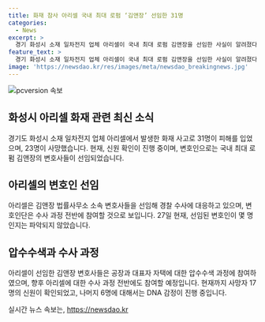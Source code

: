 ```yaml
---
title: 화재 참사 아리셀 국내 최대 로펌 ‘김앤장’ 선임한 31명
categories:
  - News
excerpt: >
  경기 화성시 소재 일차전지 업체 아리셀이 국내 최대 로펌 김앤장을 선임한 사실이 알려졌다. 아리셀은 변호인으로 국내 최대 로펌 김앤장을 선임해 경찰 수사에 대응하고 있다. 아리셀이 선임한 김앤장 변호사들은 아리셀에 대한 수사 과정 전반에 참여할 것으로 보인다. 사망자 23명 중 17명의 신원이 확인되었으며, 나머지 6명은 DNA 감정이 진행 중이다. 
feature_text: >
  경기 화성시 소재 일차전지 업체 아리셀이 국내 최대 로펌 김앤장을 선임한 사실이 알려졌다. 아리셀은 변호인으로 국내 최대 로펌 김앤장을 선임해 경찰 수사에 대응하고 있다. 아리셀이 선임한 김앤장 변호사들은 아리셀에 대한 수사 과정 전반에 참여할 것으로 보인다. 사망자 23명 중 17명의 신원이 확인되었으며, 나머지 6명은 DNA 감정이 진행 중이다. 
image: 'https://newsdao.kr/res/images/meta/newsdao_breakingnews.jpg'
---
```


<p><img src="https://newsdao.kr/res/images/meta/newsdao_breakingnews.jpg" alt="pcversion 속보" /></p>

<h2 data-ke-size="size26">화성시 아리셀 화재 관련 최신 소식</h2>

<p data-ke-size="size16">경기도 화성시 소재 일차전지 업체 아리셀에서 발생한 화재 사고로 31명이 피해를 입었으며, 23명이 사망했습니다. 현재, 신원 확인이 진행 중이며, 변호인으로는 국내 최대 로펌 김앤장의 변호사들이 선임되었습니다.</p>

<h2 data-ke-size="size24">아리셀의 변호인 선임</h2>

<p data-ke-size="size16">아리셀은 김앤장 법률사무소 소속 변호사들을 선임해 경찰 수사에 대응하고 있으며, 변호인단은 수사 과정 전반에 참여할 것으로 보입니다. 27일 현재, 선임된 변호인이 몇 명인지는 파악되지 않았습니다.</p>

<h2 data-ke-size="size24">압수수색과 수사 과정</h2>

<p data-ke-size="size16">아리셀이 선임한 김앤장 변호사들은 공장과 대표자 자택에 대한 압수수색 과정에 참여하였으며, 향후 아리셀에 대한 수사 과정 전반에도 참여할 예정입니다. 현재까지 사망자 17명의 신원이 확인되었고, 나머지 6명에 대해서는 DNA 감정이 진행 중입니다.</p>
실시간 뉴스 속보는, <a href="https://newsdao.kr" rel="dofollow">https://newsdao.kr</a>


